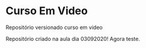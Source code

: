 # Curso Em Video
 Repositório versionado curso em video

 Repositório criado na aula dia 03092020!
 Agora teste.
 